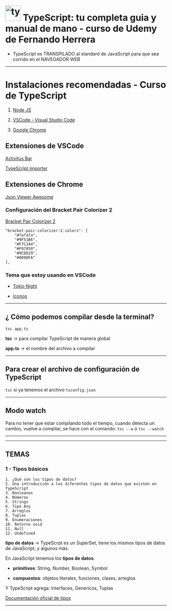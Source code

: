 # <img width="48" height="48" src="https://img.icons8.com/color/48/typescript.png" alt="typescript"/> TypeScript: tu completa guia y manual de mano - curso de Udemy de Fernando Herrera

- TypeScript es TRANSPILADO al standard de JavaScript para que sea corrido en el NAVEGADOR WEB

---

# Instalaciones recomendadas - Curso de TypeScript

1. [Node JS](https://nodejs.org/es/)

2. [VSCode - Visual Studio Code](https://code.visualstudio.com/)

3. [Google Chrome](https://www.google.com.mx/intl/es-419/chrome/?brand=CHBD&gclid=Cj0KCQiAtrnuBRDXARIsABiN-7AAMm13Ae3KDIib46Laxfe6tzD_w4yvDdpq5XsPw1eNlOkZ_0-3x3IaAvLEEALw_wcB&gclsrc=aw.ds)

## Extensiones de VSCode

[Activitus Bar](https://marketplace.visualstudio.com/items?itemName=Gruntfuggly.activitusbar)

[TypeScript importer](https://marketplace.visualstudio.com/items?itemName=pmneo.tsimporter)

## Extensiones de Chrome

[Json Viewer Awesome](https://chrome.google.com/webstore/detail/json-viewer-pro/eifflpmocdbdmepbjaopkkhbfmdgijcc)

### Configuración del Bracket Pair Colorizer 2

[Bracket Pair Colorizer 2](https://marketplace.visualstudio.com/items?itemName=CoenraadS.bracket-pair-colorizer-2)
```
"bracket-pair-colorizer-2.colors": [
    "#fafafa",
    "#9F51B6",
    "#F7C244",
    "#F07850",
    "#9CDD29",
    "#0098FA"
],
```
### Tema que estoy usando en VSCode

* [Tokio Night](https://marketplace.visualstudio.com/items?itemName=enkia.tokyo-night)

* [Iconos](https://marketplace.visualstudio.com/items?itemName=PKief.material-icon-theme)

---

## ¿ Cómo podemos compilar desde la terminal?

`tsc app.ts`

**tsc** -> para compilar TypeScript de manera global

**app.ts** -> el nombre del archivo a compilar

---

## Para crear el archivo de configuración de TypeScript

`tsc` si ya tenemos el archivo `tsconfig.json`

---

## Modo watch

Para no tener que estar compilando todo el tiempo, cuando detecta un cambio, vuelve a compilar, se hace con el comando: `tsc --w` ó `tsc --watch`

---
---

## TEMAS

### 1 - Tipos básicos

```
1. ¿Qué son los tipos de datos?
2. Una introducción a los diferentes tipos de datos que existen en TypeScript
3. Booleanos
4. Números
5. Strings
6. Tipo Any
7. Arreglos
8. Tuplas
9. Enumeraciones
10. Retorno void
11. Null
12. Undefined
```

**tipo de datos** -> TypeScrpt es un SuperSet, tiene los mismos tipos de datos de JavaScript, y algunos más.

En JavaScript tenemos los **tipos de datos**:

- **primitivos**: String, Number, Boolean, Symbol

- **compuestos**: objetos literales, funciones, clases, arreglos

Y TypeScript agrega: Interfaces, Genericos, Tuplas

[Documentación oficial de tipos](https://www.typescriptlang.org/docs/handbook/2/everyday-types.html)

---